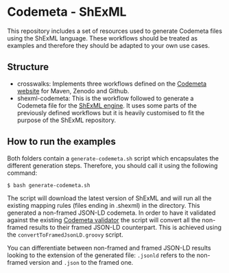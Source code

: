 # Codemeta - ShExML
This repository includes a set of resources used to generate Codemeta files using the ShExML language. These workflows should be treated as examples and therefore they should be adapted to your own use cases.

## Structure
* crosswalks: Implements three workflows defined on the [Codemeta website](https://codemeta.github.io/crosswalk/) for Maven, Zenodo and Github.
* shexml-codemeta: This is the workflow followed to generate a Codemeta file for the [ShExML engine](https://github.com/herminiogg/ShExML). It uses some parts of the previously defined workflows but it is heavily customised to fit the purpose of the ShExML repository.

## How to run the examples
Both folders contain a `generate-codemeta.sh` script which encapsulates the different generation steps. Therefore, you should call it using the following command:

```
$ bash generate-codemeta.sh
```

The script will download the latest version of ShExML and will run all the existing mapping rules (files ending in .shexml) in the directory. This generated a non-framed JSON-LD codemeta. In order to have it validated against the existing [Codemeta validator](https://codemeta.github.io/codemeta-generator/) the script will convert all the non-framed results to their framed JSON-LD counterpart. This is achieved using the `convertToFramedJsonLD.groovy` script.

You can differentiate between non-framed and framed JSON-LD results looking to the extension of the generated file: `.jsonld` refers to the non-framed version and `.json` to the framed one.